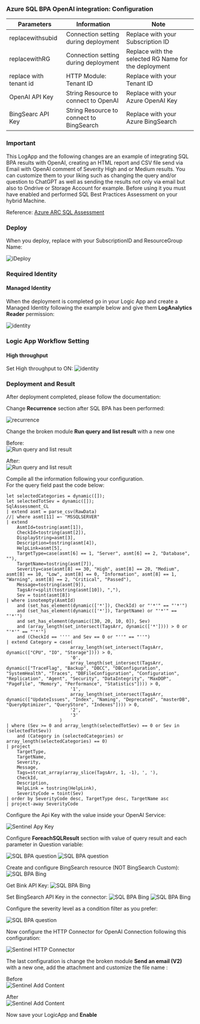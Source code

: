 <h3>Azure SQL BPA OpenAI integration: Configuration</h3>
 
| **Parameters** | **Information** | **Note** |
| ------------- | ------------- | ------------- |
| replacewithsubid | Connection setting during deployment | Replace with your Subscription ID |
| replacewithRG | Connection setting during deployment | Replace with the selected RG Name for the deployment |
| replace with tenant id | HTTP Module: Tenant ID | Replace with your Tenant ID |
| OpenAI API Key | String Resource to connect to OpenAI | Replace with your Azure OpenAI Key |
| BingSearc API Key | String Resource to connect to BingSearch | Replace with your Azure BingSearch |


<h3> Important </h3>
 This LogApp and the following changes are an example of integrating SQL BPA results with OpenAI, creating an HTML report and CSV file send via Email with OpenAI comment of Severity High and or Medium results. 
 You can customize them to your liking such as changing the query and/or question to  ChatGPT as well as sending the results not only via email but also to Ondrive or Storage Account for example.
 Before using it you must have enabled and performed SQL Best Practices Assessment on your hybrid Machine.

 Reference:
 [Azure ARC SQL Assessment](https://learn.microsoft.com/en-us/sql/sql-server/azure-arc/assess?view=sql-server-ver16&tabs=portal)

<h3>Deploy</h3>

When you deploy, replace with your SubscriptionID and ResourceGroup Name:

![iDeploy](./images/deploy.jpg)


<h3>Required Identity</h3>
<h4>Managed Identity</h4>

When the deployment is completed go in your Logic App and create a Managed Identity following the example below and give them __LogAnalytics Reader__ permission:

![identity](./images/identity.jpg)

<h3>Logic App Workflow Setting</h3>
<h4>High throughput </h4>

Set High throughput to ON:
![identity](./images/HighThroughput.jpg)

<h3> Deployment and Result </h3>
 
After deployment completed, please follow the documentation:


Change __Recurrence__ section after SQL BPA has been performed:

![recurrence](./images/recurrence.jpg)

Change the broken module __Run query and list result__ with a new one
 
Before: <br>
![Run query and list result](./images/run-query-list-result1.jpg)

After: <br>
![Run query and list result](./images/run-query-list-result2.jpg)

Compile all the information following your configuration.<br>
For the query field past the code below:

```query
let selectedCategories = dynamic([]);
let selectedTotSev = dynamic([]);
SqlAssessment_CL
| extend asmt = parse_csv(RawData)
//| where asmt[11] =~ "MSSQLSERVER" 
| extend
    AsmtId=tostring(asmt[1]),
    CheckId=tostring(asmt[2]),
    DisplayString=asmt[3],
    Description=tostring(asmt[4]),
    HelpLink=asmt[5],
    TargetType=case(asmt[6] == 1, "Server", asmt[6] == 2, "Database", ""),
    TargetName=tostring(asmt[7]), 
    Severity=case(asmt[8] == 30, "High", asmt[8] == 20, "Medium", asmt[8] == 10, "Low", asmt[8] == 0, "Information", asmt[8] == 1, "Warning", asmt[8] == 2, "Critical", "Passed"),
    Message=tostring(asmt[9]),
    TagsArr=split(tostring(asmt[10]), ","),
    Sev = toint(asmt[8])
| where isnotempty(AsmtId)  
    and (set_has_element(dynamic(['*']), CheckId) or "'*'" == "'*'")
    and (set_has_element(dynamic(['*']), TargetName) or "'*'" == "'*'")
    and set_has_element(dynamic([30, 20, 10, 0]), Sev)
    and (array_length(set_intersect(TagsArr, dynamic(['*']))) > 0 or "'*'" == "'*'")
    and (CheckId == '''' and Sev == 0 or "''" == "''")
| extend Category = case(
                        array_length(set_intersect(TagsArr, dynamic(["CPU", "IO", "Storage"]))) > 0,
                        '0',
                        array_length(set_intersect(TagsArr, dynamic(["TraceFlag", "Backup", "DBCC", "DBConfiguration", "SystemHealth", "Traces", "DBFileConfiguration", "Configuration", "Replication", "Agent", "Security", "DataIntegrity", "MaxDOP", "PageFile", "Memory", "Performance", "Statistics"]))) > 0,
                        '1',
                        array_length(set_intersect(TagsArr, dynamic(["UpdateIssues", "Index", "Naming", "Deprecated", "masterDB", "QueryOptimizer", "QueryStore", "Indexes"]))) > 0,
                        '2',
                        '3'
                    )
| where (Sev >= 0 and array_length(selectedTotSev) == 0 or Sev in (selectedTotSev))
    and (Category in (selectedCategories) or array_length(selectedCategories) == 0)
| project
    TargetType,
    TargetName,
    Severity,
    Message,
    Tags=strcat_array(array_slice(TagsArr, 1, -1), ', '),
    CheckId,
    Description,
    HelpLink = tostring(HelpLink),
    SeverityCode = toint(Sev)
| order by SeverityCode desc, TargetType desc, TargetName asc
| project-away SeverityCode 
```

Configure the Api Key with the value inside your OpenAI Service:

![Sentinel Apy Key](./images/ApiKey.jpg)

Configure __ForeachSQLResult__ section with value of query result and each parameter in Question variable:

![SQL BPA question](./images/query-value.jpg)
![SQL BPA question](./images/value-question.jpg)

Create and configure BingSearch resource (NOT BingSearch Custom):
![SQL BPA Bing](./images/BingSearch_Creation.jpg)

Get Bink API Key:
![SQL BPA Bing](./images/BingKey.jpg)

Set BingSearch API Key in the connector:
![SQL BPA Bing](./images/BingSearch.jpg)
![SQL BPA Bing](./images/BingSearch_Conf.jpg)

Configure the severity level as a condition filter as you prefer:

![SQL BPA question](./images/severity.jpg)

Now configure the HTTP Connector for OpenAI Connection following this configuration:

![Sentinel HTTP Connector](./images/http-connector.jpg)

The last configuration is change the broken module __Send an email (V2)__ with a new one, add the attachment and customize the file name :

Before <br>
![Sentinel Add Content](./images/sendEmail-broken.jpg)

After <br>
![Sentinel Add Content](./images/send-email2.jpg)

Now save your LogicApp and __Enable__
